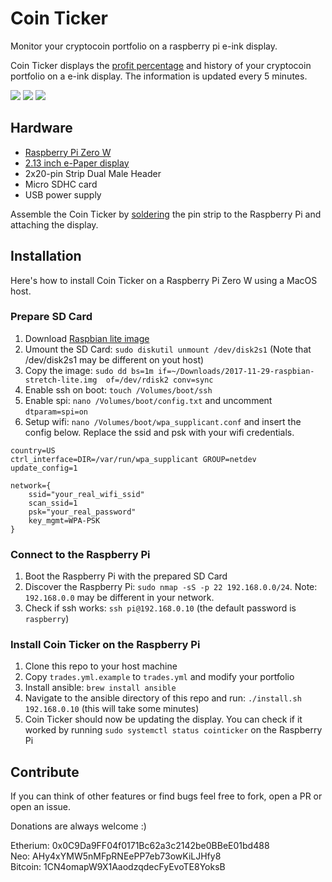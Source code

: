# Coin Ticker
Monitor your cryptocoin portfolio on a raspberry pi e-ink display.

Coin Ticker displays the [profit percentage](https://en.wikipedia.org/wiki/Profit_margin) and history of your cryptocoin portfolio on a e-ink display. The information is updated every 5 minutes.


[![](https://raw.githubusercontent.com/RevaxZnarf/CoinTicker/resources/resources/cointicker1_small.jpg?raw=true)](https://raw.githubusercontent.com/RevaxZnarf/CoinTicker/resources/resources/cointicker1.jpg?raw=true)
[![](https://raw.githubusercontent.com/RevaxZnarf/CoinTicker/resources/resources/cointicker2_small.jpg?raw=true)](https://raw.githubusercontent.com/RevaxZnarf/CoinTicker/resources/resources/cointicker2.jpg?raw=true)
[![](https://raw.githubusercontent.com/RevaxZnarf/CoinTicker/resources/resources/cointicker3_small.jpg?raw=true)](https://raw.githubusercontent.com/RevaxZnarf/CoinTicker/resources/resources/cointicker3.jpg?raw=true)

## Hardware

* [Raspberry Pi Zero W](https://www.raspberrypi.org/products/raspberry-pi-zero-w/)
* [2.13 inch e-Paper display](https://www.waveshare.com/wiki/2.13inch_e-Paper_HAT_(B))
* 2x20-pin Strip Dual Male Header
* Micro SDHC card
* USB power supply

Assemble the Coin Ticker by [soldering](https://www.raspberrypi.org/blog/getting-started-soldering/) the pin strip to the Raspberry Pi and attaching the display.

## Installation

Here's how to install Coin Ticker on a Raspberry Pi Zero W using a MacOS host.

### Prepare SD Card

1. Download [Raspbian lite image](https://downloads.raspberrypi.org/raspbian_lite/images/raspbian_lite-2016-11-29/2016-11-25-raspbian-jessie-lite.zip)
2. Umount the SD Card: `sudo diskutil unmount /dev/disk2s1` (Note that /dev/disk2s1 may be different on yout host)
3. Copy the image: `sudo dd bs=1m if=~/Downloads/2017-11-29-raspbian-stretch-lite.img  of=/dev/rdisk2 conv=sync`
4. Enable ssh on boot: `touch /Volumes/boot/ssh`
5. Enable spi: `nano /Volumes/boot/config.txt` and uncomment `dtparam=spi=on`
6. Setup wifi: `nano /Volumes/boot/wpa_supplicant.conf` and insert the config below. Replace the ssid and psk with your wifi credentials.
```
country=US
ctrl_interface=DIR=/var/run/wpa_supplicant GROUP=netdev
update_config=1

network={
    ssid="your_real_wifi_ssid"
    scan_ssid=1
    psk="your_real_password"
    key_mgmt=WPA-PSK
}
```


### Connect to the Raspberry Pi

1. Boot the Raspberry Pi with the prepared SD Card
2. Discover the Raspberry Pi: `sudo nmap -sS -p 22 192.168.0.0/24`. Note: `192.168.0.0` may be different in your network.
3. Check if ssh works: `ssh pi@192.168.0.10` (the default password is `raspberry`)


### Install Coin Ticker on the Raspberry Pi

1. Clone this repo to your host machine
2. Copy `trades.yml.example` to `trades.yml` and modify your portfolio
3. Install ansible: `brew install ansible`
4. Navigate to the ansible directory of this repo and run: `./install.sh 192.168.0.10` (this will take some minutes)
5. Coin Ticker should now be updating the display. You can check if it worked by running `sudo systemctl status cointicker` on the Raspberry Pi


## Contribute

If you can think of other features or find bugs feel free to fork, open a PR or open an issue.

Donations are always welcome :)

Etherium: 0x0C9Da9FF04f0171Bc62a3c2142be0BBeE01bd488   
Neo: AHy4xYMW5nMFpRNEePP7eb73owKiLJHfy8   
Bitcoin: 1CN4omapW9X1AaodzqdecFyEvoTE8YoksB   
